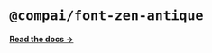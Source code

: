 # `@compai/font-zen-antique`

[**Read the docs &rarr;**](https://components.ai/docs/typefaces/zen-antique)

